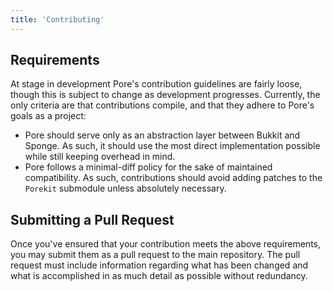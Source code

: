 ```yaml
---
title: 'Contributing'
---
```


Requirements
------------
At stage in development Pore's contribution guidelines are fairly loose, though this is subject to change as development
progresses. Currently, the only criteria are that contributions compile, and that they adhere to Pore's goals as a
project:
- Pore should serve only as an abstraction layer between Bukkit and Sponge.
    As such, it should use the most direct implementation possible while still keeping overhead in mind.
- Pore follows a minimal-diff policy for the sake of maintained compatibility.
    As such, contributions should avoid adding patches to the `Porekit` submodule unless absolutely necessary.

Submitting a Pull Request
-------------------------
Once you've ensured that your contribution meets the above requirements, you may submit them as a pull request to the
main repository. The pull request must include information regarding what has been changed and what is accomplished in
as much detail as possible without redundancy.
